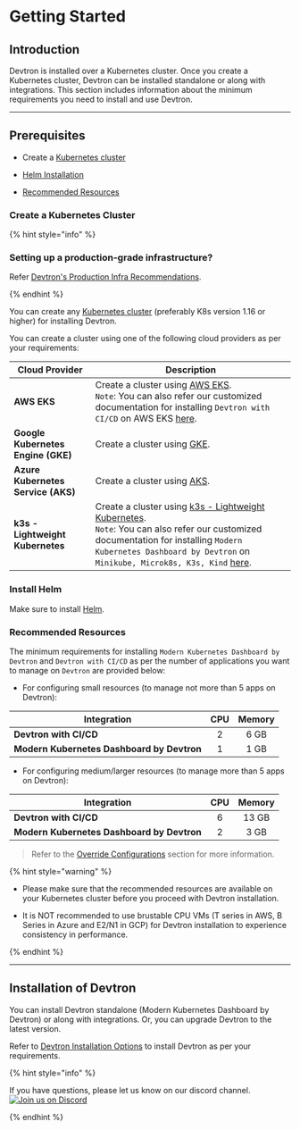 # Getting Started

## Introduction

Devtron is installed over a Kubernetes cluster. Once you create a Kubernetes cluster, Devtron can be installed standalone or along with integrations. This section includes information about the minimum requirements you need to install and use Devtron.

---

## Prerequisites

* Create a [Kubernetes cluster](#create-a-kubernetes-cluster)

* [Helm Installation](https://helm.sh/docs/intro/install/)

* [Recommended Resources](#recommended-resources)

### Create a Kubernetes Cluster

{% hint style="info" %}

### Setting up a production-grade infrastructure?

Refer [Devtron's Production Infra Recommendations](../install/prod-infra.md).

{% endhint %}
 
You can create any [Kubernetes cluster](https://kubernetes.io/docs/tutorials/kubernetes-basics/create-cluster/) (preferably K8s version 1.16 or higher) for installing Devtron.

You can create a cluster using one of the following cloud providers as per your requirements:

| Cloud Provider | Description |
| --- | --- |
| **AWS EKS** | Create a cluster using [AWS EKS](https://docs.aws.amazon.com/eks/latest/userguide/getting-started-console.html). <br>`Note`: You can also refer our customized documentation for installing  `Devtron with CI/CD` on AWS EKS [here](https://github.com/devtron-labs/devtron/blob/b33a37bb608d07966c8f8b89e4f59287db873c6c/docs/setup/install/install-devtron-on-aws-eks.md).</br>  |
| **Google Kubernetes Engine (GKE)** | Create a cluster using [GKE](https://cloud.google.com/kubernetes-engine/). |
| **Azure Kubernetes Service (AKS)** | Create a cluster using [AKS](https://learn.microsoft.com/en-us/azure/aks/). | 
| **k3s - Lightweight Kubernetes** | Create a cluster using [k3s - Lightweight Kubernetes](https://devtron.ai/blog/deploy-your-applications-over-k3s-lightweight-kubernetes-in-no-time/).<br>`Note`: You can also refer our customized documentation for installing `Modern Kubernetes Dashboard by Devtron` on `Minikube, Microk8s, K3s, Kind` [here](../install/Install-devtron-on-Minikube-Microk8s-K3s-Kind.md).</br> | 

### Install Helm

Make sure to install [Helm](https://helm.sh/docs/intro/install/).

### Recommended Resources

The minimum requirements for installing `Modern Kubernetes Dashboard by Devtron` and `Devtron with CI/CD` as per the number of applications you want to manage on `Devtron` are provided below:

* For configuring small resources (to manage not more than 5 apps on Devtron):

| Integration | CPU | Memory |
| --- | :---: | :---: |
| **Devtron with CI/CD** | 2 | 6 GB |
| **Modern Kubernetes Dashboard by Devtron** | 1 | 1 GB |

* For configuring medium/larger resources (to manage more than 5 apps on Devtron):

| Integration | CPU | Memory |
| --- | :---: | :---: |
| **Devtron with CI/CD** | 6 | 13 GB |
| **Modern Kubernetes Dashboard by Devtron** | 2 | 3 GB |

> Refer to the [Override Configurations](../install/override-default-devtron-installation-configs.md) section for more information.

{% hint style="warning" %}

* Please make sure that the recommended resources are available on your Kubernetes cluster before you proceed with Devtron installation.

* It is NOT recommended to use brustable CPU VMs (T series in AWS, B Series in Azure and E2/N1 in GCP) for Devtron installation to experience consistency in performance.

{% endhint %}

---
 
## Installation of Devtron

You can install Devtron standalone (Modern Kubernetes Dashboard by Devtron) or along with integrations. Or, you can upgrade Devtron to the latest version.

Refer to [Devtron Installation Options](../install/README.md) to install Devtron as per your requirements.

{% hint style="info" %}

If you have questions, please let us know on our discord channel. [![Join us on Discord](https://img.shields.io/badge/Join%20us%20on-Discord-e01563.svg)](https://discord.gg/jsRG5qx2gp)

{% endhint %}
